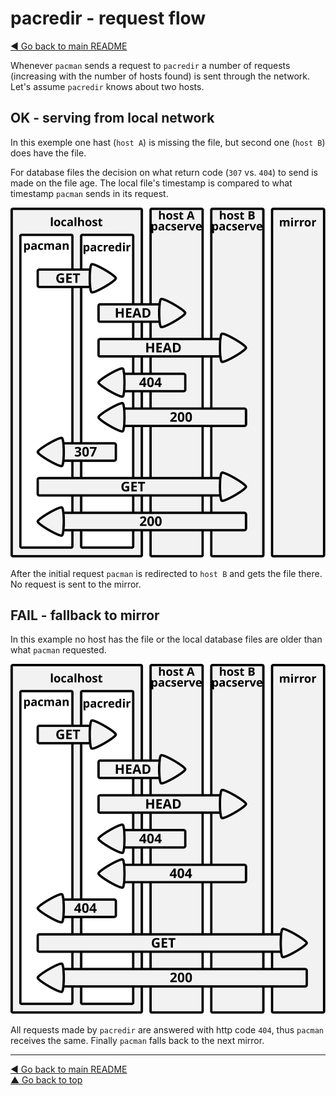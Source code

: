 pacredir - request flow
=======================

[◀ Go back to main README](README.md)

Whenever `pacman` sends a request to `pacredir` a number of requests
(increasing with the number of hosts found) is sent through the network.
Let's assume `pacredir` knows about two hosts.

OK - serving from local network
-------------------------------

In this exemple one hast (`host A`) is missing the file, but second
one (`host B`) does have the file.

For database files the decision on what return code (`307` vs. `404`) to
send is made on the file age. The local file's timestamp is compared to
what timestamp `pacman` sends in its request.

![OK - serving from local network](FLOW/ok.svg)

After the initial request `pacman` is redirected to `host B` and gets the
file there. No request is sent to the mirror.

FAIL - fallback to mirror
-------------------------

In this example no host has the file or the local database files are older
than what `pacman` requested.

![FAIL - fallback to mirror](FLOW/fail.svg)

All requests made by `pacredir` are answered with http code `404`, thus
`pacman` receives the same. Finally `pacman` falls back to the next mirror.

---
[◀ Go back to main README](README.md)  
[▲ Go back to top](#top)
